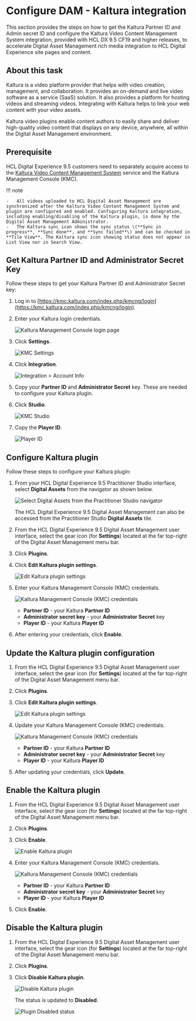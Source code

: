 # Configure DAM - Kaltura integration

This section provides the steps on how to get the Kaltura Partner ID and Admin secret ID and configure the Kaltura Video Content Management System integration, provided with HCL DX 9.5 CF19 and higher releases, to accelerate Digital Asset Management rich media integration to HCL Digital Experience site pages and content.

## About this task

Kaltura is a video platform provider that helps with video creation, management, and collaboration. It provides an on-demand and live video software as a service \(SaaS\) solution. It also provides a platform for hosting videos and streaming videos. Integrating with Kaltura helps to link your web content with your video assets.

Kaltura video plugins enable content authors to easily share and deliver high-quality video content that displays on any device, anywhere, all within the Digital Asset Management environment.

## Prerequisite

HCL Digital Experience 9.5 customers need to separately acquire access to the [Kaltura Video Content Management System](https://corp.kaltura.com/video-content-management-system/) service and the Kaltura Management Console \(KMC\).

!!! note

    -   All videos uploaded to HCL Digital Asset Management are synchronized after the Kaltura Video Content Management System and plugin are configured and enabled. Configuring Kaltura integration, including enabling/disabling of the Kaltura plugin, is done by the Digital Asset Management Administrator.
    -   The Kaltura sync icon shows the sync status \(**Sync in progress**, **Sync done**, and **Sync failed**\) and can be checked in **Tile View**. The Kaltura sync icon showing status does not appear in List View nor in Search View.

## Get Kaltura Partner ID and Administrator Secret Key

Follow these steps to get your Kaltura Partner ID and Administrator Secret key:

1.  Log in to [https://kmc.kaltura.com/index.php/kmcng/login](https://kmc.kaltura.com/index.php/kmcng/login).
2.  Enter your Kaltura login credentials.

    ![Kaltura Management Console login page](../../../images/dam_kmc_login_page.png)

3.  Click **Settings**.

    ![KMC Settings](../../../images/dam_kmc_settings_icon.png)

4.  Click **Integration**.

    ![Integration > Account Info](../../../images/dam_kmc_integration_account_info_partner_id_secret_key_.png)

5.  Copy your **Partner ID** and **Administrator Secret** key. These are needed to configure your Kaltura plugin.
6.  Click **Studio**.

    ![KMC Studio](../../../images/dam_kmc_studio.png)

7.  Copy the **Player ID**.

    ![Player ID](../../../images/dam_kaltura_player_id_from_list.png)


## Configure Kaltura plugin

Follow these steps to configure your Kaltura plugin:

1.  From your HCL Digital Experience 9.5 Practitioner Studio interface, select **Digital Assets** from the navigator as shown below.

    ![Select Digital Assets from the Practitioner Studio navigator](../../../images/dam_practitioner_studio_home_page.png)

    The HCL Digital Experience 9.5 Digital Asset Management can also be accessed from the Practitioner Studio **Digital Assets** tile.

2.  From the HCL Digital Experience 9.5 Digital Asset Management user interface, select the gear icon \(for **Settings**\) located at the far top-right of the Digital Asset Management menu bar.
3.  Click **Plugins**.
4.  Click **Edit Kaltura plugin settings**.

    ![Edit Kaltura plugin settings](../../../images/dam_settings_plugins_kaltura_edit.png)

5.  Enter your Kaltura Management Console \(KMC\) credentials.

    ![Kaltura Management Console (KMC) credentials](../../../images/dam_settings_plugins_kaltura_edit_configure_credentials.png)

    -   **Partner ID** - your Kaltura **Partner ID**
    -   **Administrator secret key** - your **Administrator Secret** key
    -   **Player ID** - your Kaltura **Player ID**
6.  After entering your credentials, click **Enable**.

## Update the Kaltura plugin configuration

1.  From the HCL Digital Experience 9.5 Digital Asset Management user interface, select the gear icon \(for **Settings**\) located at the far top-right of the Digital Asset Management menu bar.
2.  Click **Plugins**.
3.  Click **Edit Kaltura plugin settings**.

    ![Edit Kaltura plugin settings](../../../images/dam_settings_plugins_kaltura_edit.png)

4.  Update your Kaltura Management Console \(KMC\) credentials.

    ![Kaltura Management Console (KMC) credentials](../../../images/dam_settings_plugins_kaltura_edit_credentials.png)

    -   **Partner ID** - your Kaltura **Partner ID**
    -   **Administrator secret key** - your **Administrator Secret** key
    -   **Player ID** - your Kaltura **Player ID**

5.  After updating your credentials, click **Update**.

## Enable the Kaltura plugin

1.  From the HCL Digital Experience 9.5 Digital Asset Management user interface, select the gear icon \(for **Settings**\) located at the far top-right of the Digital Asset Management menu bar.
2.  Click **Plugins**.
3.  Click **Enable**.

    ![Enable Kaltura plugin](../../../images/dam_settings_plugins_kaltura_enable.png)

4.  Enter your Kaltura Management Console \(KMC\) credentials.

    ![Kaltura Management Console (KMC) credentials](../../../images/dam_settings_plugins_kaltura_edit_credentials.png)

    -   **Partner ID** - your Kaltura **Partner ID**
    -   **Administrator secret key** - your **Administrator Secret** key
    -   **Player ID** - your Kaltura **Player ID**
    
5.  Click **Enable**.

## Disable the Kaltura plugin

1.  From the HCL Digital Experience 9.5 Digital Asset Management user interface, select the gear icon \(for **Settings**\) located at the far top-right of the Digital Asset Management menu bar.
2.  Click **Plugins**.
3.  Click **Disable Kaltura plugin**.

    ![Disable Kaltura plugin](../../../images/dam_settings_plugins_kaltura_disable.png)

    The status is updated to **Disabled**.

    ![Plugin Disabled status](../../../images/dam_settings_plugins_kaltura_disabled_status.png)


<!--
## HCL Digital Experience Solution Feedback

HCL Digital Experience is interested in your experience and feedback working with HCL Digital Experience 9.5 release software. To offer comments or issues on your findings, please access the [HCL Digital Experience 9.5 Feedback Reporting application](https://www.hclleap.com/apps/secure/org/app/158bbc7c-f357-4ef0-8023-654dd90780d4/launch/index.html?form=F_Form1).-->


